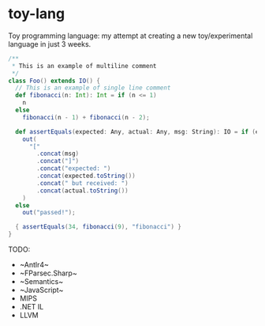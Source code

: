# toy-lang
Toy programming language: my attempt at creating a new toy/experimental language in just 3 weeks.

```scala
/**
 * This is an example of multiline comment
 */
class Foo() extends IO() {
  // This is an example of single line comment
  def fibonacci(n: Int): Int = if (n <= 1)
    n
  else
    fibonacci(n - 1) + fibonacci(n - 2);

  def assertEquals(expected: Any, actual: Any, msg: String): IO = if (expected != actual)
    out(
      "["
        .concat(msg)
        .concat("]")
        .concat("expected: ")
        .concat(expected.toString())
        .concat(" but received: ")
        .concat(actual.toString())
    )
  else
    out("passed!");

  { assertEquals(34, fibonacci(9), "fibonacci") }
}
```


TODO:
- ~Antlr4~
- ~FParsec.Sharp~
- ~Semantics~
- ~JavaScript~
- MIPS
- .NET IL
- LLVM
